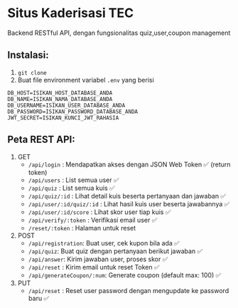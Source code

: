 # Situs Kaderisasi TEC

Backend RESTful API, dengan fungsionalitas quiz,user,coupon management 

## Instalasi:
1. `git clone`
2. Buat file environment variabel `.env` yang berisi 
```
DB_HOST=ISIKAN_HOST_DATABASE_ANDA
DB_NAME=ISIKAN_NAMA_DATABASE_ANDA
DB_USERNAME=ISIKAN_USER_DATABASE_ANDA
DB_PASSWORD=ISIKAN_PASSWORD_DATABASE_ANDA
JWT_SECRET=ISIKAN_KUNCI_JWT_RAHASIA
``` 

## Peta REST API:
1.  GET
    * `/api/login` : Mendapatkan akses dengan JSON Web Token :white_check_mark: (return token)
    * `/api/users` : List semua user :white_check_mark: 
    * `/api/quiz` : List semua kuis :white_check_mark: 
    * `/api/quiz/:id` : Lihat detail kuis beserta pertanyaan dan jawaban :white_check_mark: 
    * `/api/user/:id/quiz/:id` : Lihat hasil kuis user beserta jawabannya :white_check_mark:
    * `/api/user/:id/score` : Lihat skor user tiap kuis :white_check_mark: 
    * `/api/verify/:token` : Verifikasi email user :white_check_mark: 
    * `/reset/:token` : Halaman untuk reset
2. POST
    * `/api/registration`: Buat user, cek kupon bila ada :white_check_mark:
    * `/api/quiz`: Buat quiz dengan pertanyaan berikut jawaban :white_check_mark: 
    * `/api/answer`: Kirim jawaban user, proses skor :white_check_mark: 
    * `/api/reset` : Kirim email untuk reset Token :white_check_mark: 
    * `/api/generateCoupon/:num`: Generate coupon (default max: 100) :white_check_mark: 
3. PUT
    * `/api/reset` : Reset user password dengan mengupdate ke password baru :white_check_mark: 